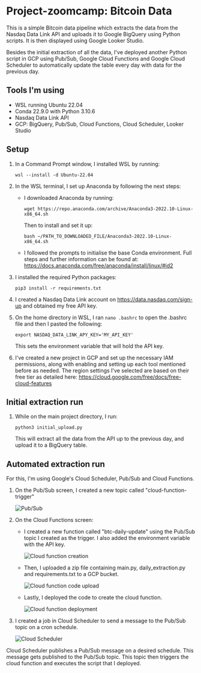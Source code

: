 # **Project-zoomcamp: Bitcoin Data**
This is a simple Bitcoin data pipeline which extracts the data from the Nasdaq Data Link API and uploads it to Google BigQuery using Python scripts. It is then displayed using Google Looker Studio.

Besides the initial extraction of all the data, I've deployed another Python script in GCP using Pub/Sub, Google Cloud Functions and Google Cloud Scheduler to automatically update the table every day with data for the previous day.

## Tools I'm using
- WSL running Ubuntu 22.04
- Conda 22.9.0 with Python 3.10.6
- Nasdaq Data Link API
- GCP: BigQuery, Pub/Sub, Cloud Functions, Cloud Scheduler, Looker Studio

## Setup
1. In a Command Prompt window, I installed WSL by running: 
    ```
    wsl --install -d Ubuntu-22.04
    ```

2. In the WSL terminal, I set up Anaconda by following the next steps:
    - I downloaded Anaconda by running:
        ```
        wget https://repo.anaconda.com/archive/Anaconda3-2022.10-Linux-x86_64.sh
        ```
        Then to install and set it up:
        ```
        bash ~/PATH_TO_DOWNLOADED_FILE/Anaconda3-2022.10-Linux-x86_64.sh
        ```
    - I followed the prompts to initialise the base Conda environment. Full steps and further information can be found at: https://docs.anaconda.com/free/anaconda/install/linux/#id2

3. I installed the required Python packages:
    ```
    pip3 install -r requirements.txt
    ```

4. I created a Nasdaq Data Link account on https://data.nasdaq.com/sign-up and obtained my free API key.

5. On the home directory in WSL, I ran `nano .bashrc` to open the .bashrc file and then I pasted the following:
    ```
    export NASDAQ_DATA_LINK_APY_KEY='MY_API_KEY'
    ```
    This sets the environment variable that will hold the API key.

6. I've created a new project in GCP and set up the necessary IAM permissions, along with enabling and setting up each tool mentioned before as needed. The region settings I've selected are based on their free tier as detailed here: https://cloud.google.com/free/docs/free-cloud-features

## Initial extraction run
1. While on the main project directory, I run: 
    ```
    python3 initial_upload.py
    ```
    This will extract all the data from the API up to the previous day, and upload it to a BigQuery table.

## Automated extraction run
For this, I'm using Google's Cloud Scheduler, Pub/Sub and Cloud Functions.

1. On the Pub/Sub screen, I created a new topic called "cloud-function-trigger"
    
    ![Pub/Sub](/images/PubSub_topic.jpg)

2. On the Cloud Functions screen:

    - I created a new function called "btc-daily-update" using the Pub/Sub topic I created as the trigger. I also added the environment variable with the API key.
    
        ![Cloud function creation](/images/Cloud_function_1.jpg)

    - Then, I uploaded a zip file containing main.py, daily_extraction.py and requirements.txt to a GCP bucket.
    
        ![Cloud function code upload](/images/Cloud_function_2.jpg)

    - Lastly, I deployed the code to create the cloud function.
    
        ![Cloud function deployment](/images/Cloud_function_3.jpg)

3. I created a job in Cloud Scheduler to send a message to the Pub/Sub topic on a cron schedule.

    ![Cloud Scheduler](/images/Cloud_Scheduler.jpg)

Cloud Scheduler publishes a Pub/Sub message on a desired schedule. This message gets published to the Pub/Sub topic. This topic then triggers the cloud function and executes the script that I deployed.